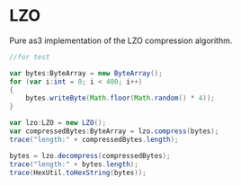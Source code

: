# LZO
Pure as3 implementation of the LZO compression algorithm.

```Actionscript
//for test

var bytes:ByteArray = new ByteArray();
for (var i:int = 0; i < 400; i++) 
{
	bytes.writeByte(Math.floor(Math.random() * 4));
}

var lzo:LZO = new LZO();
var compressedBytes:ByteArray = lzo.compress(bytes);
trace("length:" + compressedBytes.length);

bytes = lzo.decompress(compressedBytes);
trace("length:" + bytes.length);
trace(HexUtil.toHexString(bytes));
```
